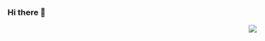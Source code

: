 ### Hi there 👋
<img align="right" src="https://github-readme-stats.vercel.app/api?username=pomodory&show_icons=true&icon_color=CE1D2D&text_color=718096&bg_color=ffffff&hide_title=true" />

<!--
**pomodory/pomodory** is a ✨ _special_ ✨ repository because its `README.md` (this file) appears on your GitHub profile.

Here are some ideas to get you started:

- 🔭 I’m currently working on ...
- 🌱 I’m currently learning ...
- 👯 I’m looking to collaborate on ...
- 🤔 I’m looking for help with ...
- 💬 Ask me about ...
- 📫 How to reach me: ...
- 😄 Pronouns: ...
- ⚡ Fun fact: ...
-->

